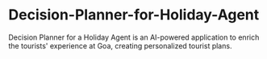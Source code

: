 # Decision-Planner-for-Holiday-Agent
Decision Planner for a Holiday Agent is an AI-powered application to enrich the tourists' experience at Goa, creating personalized tourist plans.
